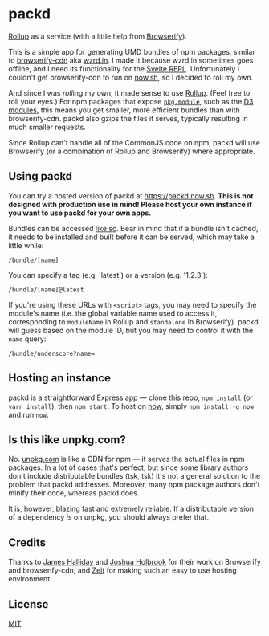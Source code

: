 # packd

[Rollup](https://rollupjs.org) as a service (with a little help from [Browserify](http://browserify.org/)).

This is a simple app for generating UMD bundles of npm packages, similar to [browserify-cdn](https://github.com/jfhbrook/wzrd.in) aka [wzrd.in](https://wzrd.in/). I made it because wzrd.in sometimes goes offline, and I need its functionality for the [Svelte REPL](https://svelte.technology/repl). Unfortunately I couldn't get browserify-cdn to run on [now.sh](https://zeit.co/now), so I decided to roll my own.

And since I was *roll*ing my own, it made sense to use [Rollup](https://rollupjs.org). (Feel free to roll your eyes.) For npm packages that expose [`pkg.module`](https://github.com/rollup/rollup/wiki/pkg.module), such as the [D3 modules](https://github.com/d3), this means you get smaller, more efficient bundles than with browserify-cdn. packd also gzips the files it serves, typically resulting in much smaller requests.

Since Rollup can't handle all of the CommonJS code on npm, packd will use Browserify (or a combination of Rollup and Browserify) where appropriate.


## Using packd

You can try a hosted version of packd at https://packd.now.sh. **This is not designed with production use in mind! Please host your own instance if you want to use packd for your own apps.**

Bundles can be accessed [like so](https://packd.now.sh/bundle/left-pad). Bear in mind that if a bundle isn't cached, it needs to be installed and built before it can be served, which may take a little while:

```
/bundle/[name]
```

You can specify a tag (e.g. 'latest') or a version (e.g. '1.2.3'):

```
/bundle/[name]@latest
```

If you're using these URLs with `<script>` tags, you may need to specify the module's name (i.e. the global variable name used to access it, corresponding to `moduleName` in Rollup and `standalone` in Browserify). packd will guess based on the module ID, but you may need to control it with the `name` query:

```
/bundle/underscore?name=_
```


## Hosting an instance

packd is a straightforward Express app — clone this repo, `npm install` (or `yarn install`), then `npm start`. To host on [now](https://zeit.co/now), simply `npm install -g now` and run `now`.



## Is this like unpkg.com?

No. [unpkg.com](https://unpkg.com) is like a CDN for npm — it serves the actual files in npm packages. In a lot of cases that's perfect, but since some library authors don't include distributable bundles (tsk, tsk) it's not a general solution to the problem that packd addresses. Moreover, many npm package authors don't minify their code, whereas packd does.

It is, however, blazing fast and extremely reliable. If a distributable version of a dependency *is* on unpkg, you should always prefer that.



## Credits

Thanks to [James Halliday](https://github.com/substack) and [Joshua Holbrook](https://github.com/jfhbrook) for their work on Browserify and browserify-cdn, and [Zeit](https://zeit.co) for making such an easy to use hosting environment.



## License

[MIT](LICENSE)
